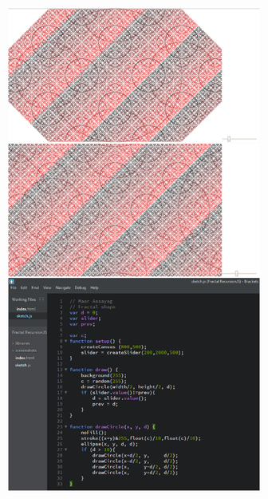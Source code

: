 ![alt text](https://github.com/MaorAssayag/JavaScript/blob/master/Fractal%20RecursionJS/screenshots/example1.png)
![alt text](https://github.com/MaorAssayag/JavaScript/blob/master/Fractal%20RecursionJS/screenshots/example2.png)
![alt text](https://github.com/MaorAssayag/JavaScript/blob/master/Fractal%20RecursionJS/screenshots/example3.png)
